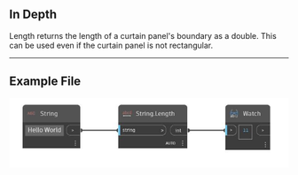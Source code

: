## In Depth
Length returns the length of a curtain panel's boundary as a double. This can be used even if the curtain panel is not rectangular.
___
## Example File

![Length](./DSCore.String.Length_img.jpg)

